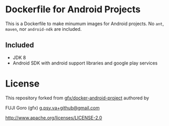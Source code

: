 # Dockerfile for Android Projects

This is a Dockerfile to make minumum images for Android projects.
No `ant`, `maven`, nor `android-ndk` are included.

## Included

* JDK 8
* Android SDK with android support libraries and google play services

# License

This repository forked from [gfx/docker-android-project](https://github.com/gfx/docker-android-project) authored by

FUJI Goro (gfx) <g.psy.va+github@gmail.com>

http://www.apache.org/licenses/LICENSE-2.0
